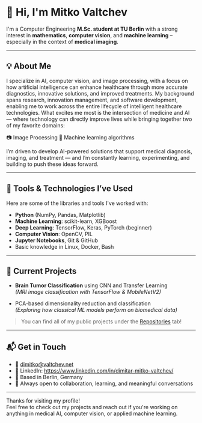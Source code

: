 # 👋 Hi, I'm Mitko Valtchev

I'm a Computer Engineering **M.Sc. student at TU Berlin** with a strong interest in **mathematics**, **computer vision**, and **machine learning** – especially in the context of **medical imaging**.

---

## 💡 About Me

I specialize in AI, computer vision, and image processing, with a focus on how artificial intelligence can enhance healthcare through more accurate diagnostics, innovative solutions, and improved treatments. My background spans research, innovation management, and software development, enabling me to work across the entire lifecycle of intelligent healthcare technologies.
What excites me most is the intersection of medicine and AI — where technology can directly improve lives while bringing together two of my favorite domains:

📷 Image Processing
🤖 Machine learning algorithms 

I’m driven to develop AI-powered solutions that support medical diagnosis, imaging, and treatment — and I’m constantly learning, experimenting, and building to push these ideas forward.

---

## 🧰 Tools & Technologies I’ve Used

Here are some of the libraries and tools I've worked with:

- **Python** (NumPy, Pandas, Matplotlib)
- **Machine Learning**: scikit-learn, XGBoost
- **Deep Learning**: TensorFlow, Keras, PyTorch (beginner)
- **Computer Vision**: OpenCV, PIL
- **Jupyter Notebooks**, Git & GitHub
- Basic knowledge in Linux, Docker, Bash

---

## 🧪 Current Projects

- **Brain Tumor Classification** using CNN and Transfer Learning  
  *(MRI image classification with TensorFlow & MobileNetV2)*

- PCA-based dimensionality reduction and classification  
  *(Exploring how classical ML models perform on biomedical data)*

> You can find all of my public projects under the [Repositories](https://github.com/MitkoValt?tab=repositories) tab!

---

## 📬 Get in Touch

- 📧 dimitko@valtchev.net
- 💼 LinkedIn: https://www.linkedin.com/in/dimitar-mitko-valtchev/
- 📍 Based in Berlin, Germany
- 💬 Always open to collaboration, learning, and meaningful conversations

---

Thanks for visiting my profile!  
Feel free to check out my projects and reach out if you're working on anything in medical AI, computer vision, or applied machine learning.

